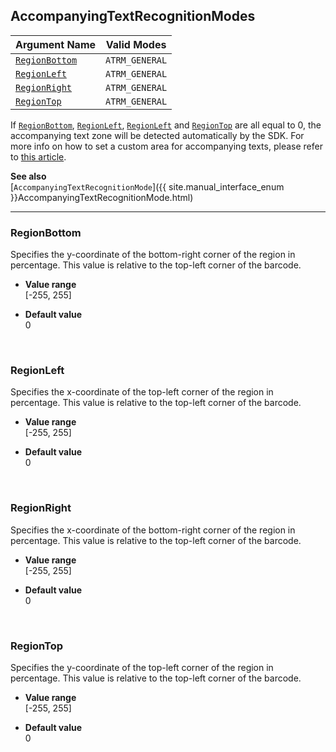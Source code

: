 ## AccompanyingTextRecognitionModes
 
| Argument Name | Valid Modes |
| ------------- | ----------- |
| [`RegionBottom`](#regionbottom) | `ATRM_GENERAL` |
| [`RegionLeft`](#regionleft) | `ATRM_GENERAL` |
| [`RegionRight`](#regionright) | `ATRM_GENERAL` |
| [`RegionTop`](#regiontop) | `ATRM_GENERAL` |

If [`RegionBottom`](#regionbottom), [`RegionLeft`](#regionleft), [`RegionLeft`](#regionleft) and [`RegionTop`](#regiontop) are all equal to 0, the accompanying text zone will be detected automatically by the SDK. For more info on how to set a custom area for accompanying texts, please refer to [this article](https://www.dynamsoft.com/help/Barcode-Reader/devguide/HowTo/SetCustomAreaForAccompanyingTexts.html).  

**See also**  
[`AccompanyingTextRecognitionMode`]({{ site.manual_interface_enum }}AccompanyingTextRecognitionMode.html)  

---

### RegionBottom
Specifies the y-coordinate of the bottom-right corner of the region in percentage. This value is relative to the top-left corner of the barcode.   

- **Value range**   
   [-255, 255]   
   
- **Default value**   
   0 

&nbsp; 

### RegionLeft
Specifies the x-coordinate of the top-left corner of the region in percentage. This value is relative to the top-left corner of the barcode.    

- **Value range**   
   [-255, 255]   
   
- **Default value**   
   0   

&nbsp; 

### RegionRight
Specifies the x-coordinate of the bottom-right corner of the region in percentage. This value is relative to the top-left corner of the barcode.   

- **Value range**   
   [-255, 255]   
   
- **Default value**   
   0   
 
&nbsp; 

### RegionTop
Specifies the y-coordinate of the top-left corner of the region in percentage. This value is relative to the top-left corner of the barcode.   

- **Value range**   
   [-255, 255]   
   
- **Default value**   
   0   
